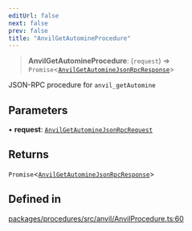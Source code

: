 ```yaml
---
editUrl: false
next: false
prev: false
title: "AnvilGetAutomineProcedure"
---
```


> **AnvilGetAutomineProcedure**: (`request`) => `Promise`\<[`AnvilGetAutomineJsonRpcResponse`](/reference/tevm/procedures/type-aliases/anvilgetautominejsonrpcresponse/)\>

JSON-RPC procedure for `anvil_getAutomine`

## Parameters

• **request**: [`AnvilGetAutomineJsonRpcRequest`](/reference/tevm/procedures/type-aliases/anvilgetautominejsonrpcrequest/)

## Returns

`Promise`\<[`AnvilGetAutomineJsonRpcResponse`](/reference/tevm/procedures/type-aliases/anvilgetautominejsonrpcresponse/)\>

## Defined in

[packages/procedures/src/anvil/AnvilProcedure.ts:60](https://github.com/evmts/tevm-monorepo/blob/main/packages/procedures/src/anvil/AnvilProcedure.ts#L60)
